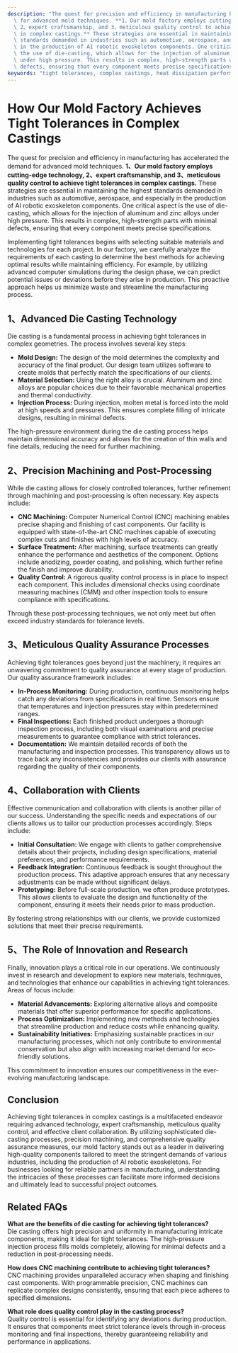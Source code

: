 ```yaml
---
description: "The quest for precision and efficiency in manufacturing has accelerated the demand\
  \ for advanced mold techniques. **1、Our mold factory employs cutting-edge technology,\
  \ 2、expert craftsmanship, and 3、meticulous quality control to achieve tight tolerances\
  \ in complex castings.** These strategies are essential in maintaining the highest\
  \ standards demanded in industries such as automotive, aerospace, and especially\
  \ in the production of AI robotic exoskeleton components. One critical aspect is\
  \ the use of die-casting, which allows for the injection of aluminum and zinc alloys\
  \ under high pressure. This results in complex, high-strength parts with minimal\
  \ defects, ensuring that every component meets precise specifications."
keywords: "tight tolerances, complex castings, heat dissipation performance, die casting process"
---
```

# How Our Mold Factory Achieves Tight Tolerances in Complex Castings

The quest for precision and efficiency in manufacturing has accelerated the demand for advanced mold techniques. **1、Our mold factory employs cutting-edge technology, 2、expert craftsmanship, and 3、meticulous quality control to achieve tight tolerances in complex castings.** These strategies are essential in maintaining the highest standards demanded in industries such as automotive, aerospace, and especially in the production of AI robotic exoskeleton components. One critical aspect is the use of die-casting, which allows for the injection of aluminum and zinc alloys under high pressure. This results in complex, high-strength parts with minimal defects, ensuring that every component meets precise specifications.

Implementing tight tolerances begins with selecting suitable materials and technologies for each project. In our factory, we carefully analyze the requirements of each casting to determine the best methods for achieving optimal results while maintaining efficiency. For example, by utilizing advanced computer simulations during the design phase, we can predict potential issues or deviations before they arise in production. This proactive approach helps us minimize waste and streamline the manufacturing process.

## **1、Advanced Die Casting Technology**

Die casting is a fundamental process in achieving tight tolerances in complex geometries. The process involves several key steps:

- **Mold Design:** The design of the mold determines the complexity and accuracy of the final product. Our design team utilizes software to create molds that perfectly match the specifications of our clients.
- **Material Selection:** Using the right alloy is crucial. Aluminum and zinc alloys are popular choices due to their favorable mechanical properties and thermal conductivity.
- **Injection Process:** During injection, molten metal is forced into the mold at high speeds and pressures. This ensures complete filling of intricate designs, resulting in minimal defects.

The high-pressure environment during the die casting process helps maintain dimensional accuracy and allows for the creation of thin walls and fine details, reducing the need for further machining.

## **2、Precision Machining and Post-Processing**

While die casting allows for closely controlled tolerances, further refinement through machining and post-processing is often necessary. Key aspects include:

- **CNC Machining:** Computer Numerical Control (CNC) machining enables precise shaping and finishing of cast components. Our facility is equipped with state-of-the-art CNC machines capable of executing complex cuts and finishes with high levels of accuracy.
- **Surface Treatment:** After machining, surface treatments can greatly enhance the performance and aesthetics of the component. Options include anodizing, powder coating, and polishing, which further refine the finish and improve durability.
- **Quality Control:** A rigorous quality control process is in place to inspect each component. This includes dimensional checks using coordinate measuring machines (CMM) and other inspection tools to ensure compliance with specifications.

Through these post-processing techniques, we not only meet but often exceed industry standards for tolerance levels.

## **3、Meticulous Quality Assurance Processes**

Achieving tight tolerances goes beyond just the machinery; it requires an unwavering commitment to quality assurance at every stage of production. Our quality assurance framework includes:

- **In-Process Monitoring:** During production, continuous monitoring helps catch any deviations from specifications in real time. Sensors ensure that temperatures and injection pressures stay within predetermined ranges.
- **Final Inspections:** Each finished product undergoes a thorough inspection process, including both visual examinations and precise measurements to guarantee compliance with strict tolerances.
- **Documentation:** We maintain detailed records of both the manufacturing and inspection processes. This transparency allows us to trace back any inconsistencies and provides our clients with assurance regarding the quality of their components.

## **4、Collaboration with Clients**

Effective communication and collaboration with clients is another pillar of our success. Understanding the specific needs and expectations of our clients allows us to tailor our production processes accordingly. Steps include:

- **Initial Consultation:** We engage with clients to gather comprehensive details about their projects, including design specifications, material preferences, and performance requirements.
- **Feedback Integration:** Continuous feedback is sought throughout the production process. This adaptive approach ensures that any necessary adjustments can be made without significant delays.
- **Prototyping:** Before full-scale production, we often produce prototypes. This allows clients to evaluate the design and functionality of the component, ensuring it meets their needs prior to mass production.

By fostering strong relationships with our clients, we provide customized solutions that meet their precise requirements.

## **5、The Role of Innovation and Research**

Finally, innovation plays a critical role in our operations. We continuously invest in research and development to explore new materials, techniques, and technologies that enhance our capabilities in achieving tight tolerances. Areas of focus include:

- **Material Advancements:** Exploring alternative alloys and composite materials that offer superior performance for specific applications.
- **Process Optimization:** Implementing new methods and technologies that streamline production and reduce costs while enhancing quality.
- **Sustainability Initiatives:** Emphasizing sustainable practices in our manufacturing processes, which not only contribute to environmental conservation but also align with increasing market demand for eco-friendly solutions.

This commitment to innovation ensures our competitiveness in the ever-evolving manufacturing landscape.

## Conclusion

Achieving tight tolerances in complex castings is a multifaceted endeavor requiring advanced technology, expert craftsmanship, meticulous quality control, and effective client collaboration. By utilizing sophisticated die-casting processes, precision machining, and comprehensive quality assurance measures, our mold factory stands out as a leader in delivering high-quality components tailored to meet the stringent demands of various industries, including the production of AI robotic exoskeletons. For businesses looking for reliable partners in manufacturing, understanding the intricacies of these processes can facilitate more informed decisions and ultimately lead to successful project outcomes.

## Related FAQs

**What are the benefits of die casting for achieving tight tolerances?**  
Die casting offers high precision and uniformity in manufacturing intricate components, making it ideal for tight tolerances. The high-pressure injection process fills molds completely, allowing for minimal defects and a reduction in post-processing needs.

**How does CNC machining contribute to achieving tight tolerances?**  
CNC machining provides unparalleled accuracy when shaping and finishing cast components. With programmable precision, CNC machines can replicate complex designs consistently, ensuring that each piece adheres to specified dimensions.

**What role does quality control play in the casting process?**  
Quality control is essential for identifying any deviations during production. It ensures that components meet strict tolerance levels through in-process monitoring and final inspections, thereby guaranteeing reliability and performance in applications.
